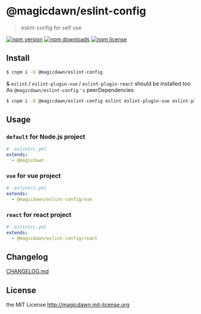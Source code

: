 # @magicdawn/eslint-config

> eslint-config for self use

[![npm version](https://img.shields.io/npm/v/@magicdawn/eslint-config.svg?style=flat-square)](https://www.npmjs.com/package/@magicdawn/eslint-config)
[![npm downloads](https://img.shields.io/npm/dm/@magicdawn/eslint-config.svg?style=flat-square)](https://www.npmjs.com/package/@magicdawn/eslint-config)
[![npm license](https://img.shields.io/npm/l/@magicdawn/eslint-config.svg?style=flat-square)](http://magicdawn.mit-license.org)

## Install

```sh
$ cnpm i -D @magicdawn/eslint-config
```

& `eslint` / `eslint-plugin-vue` / `eslint-plugin-react` should be installed too
As `@magicdawn/eslint-config` `'s` peerDependencies

```sh
$ cnpm i -D @magicdawn/eslint-config eslint eslint-plugin-vue eslint-plugin-react
```

## Usage

### `default` for Node.js project

```yml
# .eslintrc.yml
extends:
  - @magicdawn
```

### `vue` for vue project

```yml
# .eslintrc.yml
extends:
  - @magicdawn/eslint-config/vue
```

### `react` for react project

```yml
# .eslintrc.yml
extends:
  - @magicdawn/eslint-config/react
```

## Changelog

[CHANGELOG.md](CHANGELOG.md)

## License

the MIT License http://magicdawn.mit-license.org
